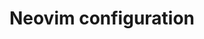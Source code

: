 <div align="center">
  <img ![neoviml](https://github.com/ilias777/nvim/assets/39212564/0f041c85-2e15-4ff9-a45d-1d30a3e5bccc)>
</div>

<h1 align="center">Neovim configuration</h1>

